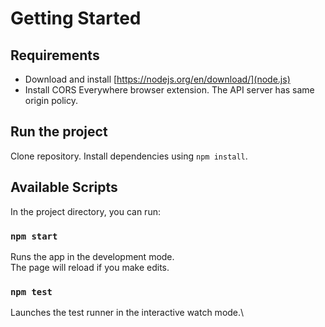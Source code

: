 # Getting Started 

## Requirements

 - Download and install [https://nodejs.org/en/download/](node.js)
 - Install CORS Everywhere browser extension. The API server has same origin policy.

## Run the project

Clone repository.
Install dependencies using `npm install`.

## Available Scripts

In the project directory, you can run:

### `npm start`

Runs the app in the development mode.\
The page will reload if you make edits.

### `npm test`

Launches the test runner in the interactive watch mode.\



